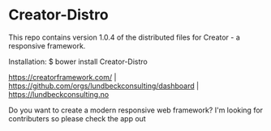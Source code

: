 # Creator-Distro

This repo contains version 1.0.4 of the distributed files for Creator - a responsive framework.



Installation: $ bower install Creator-Distro

https://creatorframework.com/ | https://github.com/orgs/lundbeckconsulting/dashboard | https://lundbeckconsulting.no

Do you want to create a modern responsive web framework? I'm looking for contributers so please check the app out